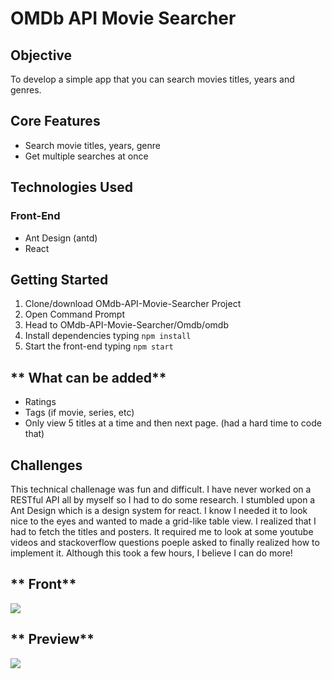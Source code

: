 # **OMDb API Movie Searcher**
## **Objective**
To develop a simple app that you can search movies titles, years and genres.
## **Core Features**
* Search movie titles, years, genre
* Get multiple searches at once
## **Technologies Used**
### **Front-End** ###
* Ant Design (antd)
* React

## **Getting Started**
1. Clone/download OMdb-API-Movie-Searcher Project
2. Open Command Prompt
3. Head to OMdb-API-Movie-Searcher/Omdb/omdb
4. Install dependencies typing `npm install` 
5. Start the front-end typing `npm start`

## ** What can be added**
* Ratings
* Tags (if movie, series, etc)
* Only view 5 titles at a time and then next page. (had a hard time to code that)

## **Challenges**
This technical challenage was fun and difficult. I have never worked on a RESTful API all by myself so I had to do some research. I stumbled upon a Ant Design which is a design system for react. I know I needed it to look nice to the eyes and wanted to made a grid-like table view. I realized that I had to fetch the titles and posters. It required me to look at some youtube videos and stackoverflow questions poeple asked to finally realized how to implement it. Although this took a few hours, I believe I can do more!

## ** Front**
![](https://i.imgur.com/eJpadHS.png)

## ** Preview**
![](https://i.imgur.com/aIITfQP.png)
